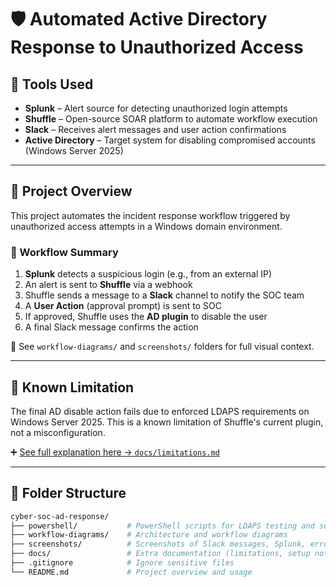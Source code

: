 # 🛡️ Automated Active Directory Response to Unauthorized Access

## 🔧 Tools Used

- **Splunk** – Alert source for detecting unauthorized login attempts
- **Shuffle** – Open-source SOAR platform to automate workflow execution
- **Slack** – Receives alert messages and user action confirmations
- **Active Directory** – Target system for disabling compromised accounts (Windows Server 2025)

---

## 🧠 Project Overview

This project automates the incident response workflow triggered by unauthorized access attempts in a Windows domain environment.

### 🔄 Workflow Summary

1. **Splunk** detects a suspicious login (e.g., from an external IP)
2. An alert is sent to **Shuffle** via a webhook
3. Shuffle sends a message to a **Slack** channel to notify the SOC team
4. A **User Action** (approval prompt) is sent to SOC
5. If approved, Shuffle uses the **AD plugin** to disable the user
6. A final Slack message confirms the action

📸 See `workflow-diagrams/` and `screenshots/` folders for full visual context.

---

## 🚧 Known Limitation

The final AD disable action fails due to enforced LDAPS requirements on Windows Server 2025. This is a known limitation of Shuffle's current plugin, not a misconfiguration.

➕ [See full explanation here → `docs/limitations.md`](docs/limitations.md)

---

## 📁 Folder Structure

```bash
cyber-soc-ad-response/
├── powershell/           # PowerShell scripts for LDAPS testing and setup
├── workflow-diagrams/    # Architecture and workflow diagrams
├── screenshots/          # Screenshots of Slack messages, Splunk, error messages
├── docs/                 # Extra documentation (limitations, setup notes)
├── .gitignore            # Ignore sensitive files
└── README.md             # Project overview and usage
